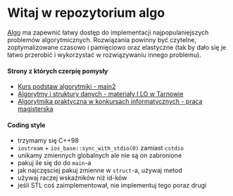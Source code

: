 # Witaj w repozytorium algo

[Algo](https://github.com/bkula/algo) ma zapewnić łatwy dostęp do implementacji najpopulaniejszych problemów algorytmicznych. Rozwiązania powinny być czytelne, zoptymalizowane czasowo i pamięciowo oraz elastyczne (tak by dało się je łatwo przerobić i wykorzystać w rozwiązywaniu innego problemu).

#### Strony z których czerpię pomysły

- [Kurs podstaw algorytmiki - main2](http://main2.edu.pl/main2/courses/show/7/)
- [Algorytmy i struktury danych - materiały I LO w Tarnowie](http://eduinf.waw.pl/inf/alg/001_search/index.php)
- [Algorytmika praktyczna w konkursach informatycznych - praca magisterska](http://www-users.mat.umk.pl/~stencel/acm/algorytmika_praktyczna.pdf)

#### Coding style

- trzymamy się C++98
- `iostream` + `ios_base::sync_with_stdio(0)` zamiast `cstdio`
- unikamy zmiennych globalnych ale nie są on zabronione
- pakuj ile się do do `main`-a
- jak najczęsciej pakuj zmienne w `struct`-a, używaj metod
- używaj raczej wskaźników niż id-ków
- jeśli STL coś zaimplementował, nie implementuj tego poraz drugi

